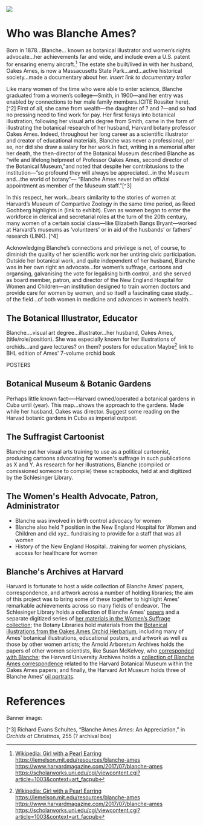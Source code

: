 
<a href="https://juncture-digital.org"><img src="https://juncture-digital.org/images/ve-button.png"></a>

<param ve-config 
       title="Artist, Botanist, Campaigner: Blanche Ames"
       author="Katherine Enright, GENED 1127"
       banner="banner.jpg" 
       layout="vertical">
       
<param ve-entity eid="Q4924825"> <!-- Blanche Ames Ames-->
<param ve-entity eid="Q1669326"> <!-- Oakes Ames-->

# Who was Blanche Ames?
Born in 1878…Blanche… known as botanical illustrator and women’s rights advocate…her achievements far and wide, and include even a U.S. patent for ensaring enemy aircraft.[^1] The estate she built/lived in with her husband, Oakes Ames, is now a Massacusetts State Park…and…active historical society…made a documentary about her.
*insert link to documentary trailer*
       
Like many women of the time who were able to enter science, Blanche graduated from a women’s college—Smith, in 1900—and her entry was enabled by connections to her male family members.(CITE Rossiter here).[^2]  First of all, she came from wealth—the daughter of ? and ?—and so had no pressing need to find work for pay. Her first forays into botanical illustration, following her visual arts degree from Smith, came in the form of illustrating the botanical research of her husband, Harvard botany professor Oakes Ames. Indeed, throughout her long career as a scientific illustrator and creator of educational materials, Blanche was never a professional, per se, nor did she draw a salary for her work.In fact, writing in a memorial after her death, the then-director of the Botanical Museum described Blanche as “wife and lifelong helpmeet of Professor Oakes Ames, second director of the Botanical Museum,"and noted that despite her contribtusions to the institution—”so profound they will always be appreciated…in the Museum and…the world of botany”— “Blanche Ames never held an official appointment as member of the Museum staff.”[^3]
<param ve-image 
       fit="contain"
       manifest="https://iiif.lib.harvard.edu/manifests/ids:1414860">
       
In this respect, her work…bears similarity to the stories of women at Harvard’s Museum of Compartive Zoology in the same time period, as Reed Gochberg highlights in (link to exhibit). Even as women began to enter the workforce in clerical and secretarial roles at the turn of the 20th century, many women of a certain social class—like Elizabeth Bangs Bryant—worked at Harvard’s museums as ‘volunteers’ or in aid of the husbands’ or fathers’ research (LINK). [^4]
       
Acknowledging Blanche’s connections and privilege is not, of course, to diminish the quality of her scientific work nor her untiring civic participation. Outside her botanical work, and quite independent of her husband, Blanche was in her own right an advocate…for women’s suffrage, cartoons and organsing, galvanising the vote for legalising birth control, and she served as board member, patron, and director of the New England Hospital for Women and Children—an institution designed to train women doctors and provide care for women by women, and so itself a fascinating case study…of the field…of both women in medicine and advances in women’s health.

## The Botanical Illustrator, Educator
Blanche....visual art degree...illustrator...her husband, Oakes Ames, (title/role/position). She was especially known for her illustrations of orchids...and gave lectures? on them? posters for education Maybe[^1]
link to BHL edition of Ames' 7-volume orchid book
<param ve-image 
       fit="contain"
       url="Maxillaria tenuifolia lindt.jpg">
       
POSTERS
<param ve-image 
       fit="contain"
       url="gymno poster.jpg">
       
       
## Botanical Museum & Botanic Gardens
Perhaps little known fact—–Harvard owned/operated a botanical gardens in Cuba until (year). This map...shows the approach to the gardens. Made while her husband, Oakes was director. Suggest some reading on the Harvad botanic gardens in Cuba as imperial outpost.

<param ve-image 
       fit="contain"
       rotate="270"
       url="cuba map.jpg">

## The Suffragist Cartoonist
Blanche put her visual arts training to use as a political cartoonist, producing cartoons advocating for women's suffrage in such publications as X and Y. As research for her illustrations, Blanche (compiled or comissioned someone to compile) these scrapbooks, held at and digitized by the Schlesinger Library.
<param ve-image 
       fit="contain"
       manifest="https://iiif.lib.harvard.edu/manifests/drs:492540327"
       seq="5">

## The Women's Health Advocate, Patron, Administrator

- Blanche was involved in birth control advocacy for women
- Blanche also held ? position in the New England Hospital for Women and Children and did xyz.. fundraising to provide for a staff that was all women
- History of the New England Hospital...training for women physicians, access for healthcare for women

## Blanche's Archives at Harvard
Harvard is fortunate to host a wide collection of Blanche Ames’ papers, correspondence, and artwork across a number of holding libraries; the aim of this project was to bring some of these together to highlight Ames’ remarkable achievements across so many fields of endeavor. The Schlesinger Library holds a collection of Blanche Ames’ [papers](https://hollisarchives.lib.harvard.edu/repositories/8/resources/5221) and a separate digitized series of [her materials in the Women’s Suffrage collection](https://hollisarchives.lib.harvard.edu/repositories/8/resources/8098); the Botany Libraries hold materials from the [Botanical illustrations from the Oakes Ames Orchid Herbarium](https://hollisarchives.lib.harvard.edu/repositories/28/resources/10959#), including many of Ames’ botanical illustrations, educational posters, and artwork as well as those by other women artists; the Arnold Arboretum Archives holds the papers of other women scientists, like Susan McKelvey, who [corresponded with Blanche](https://hollisarchives.lib.harvard.edu/repositories/13/archival_objects/26700); the Harvard University Archives holds a [collection of Blanche Ames correspondence](https://hollisarchives.lib.harvard.edu/repositories/4/archival_objects/1088721) related to the Harvard Botanical Museum within the Oakes Ames papers; and finally, the Harvard Art Museum holds three of Blanche Ames’ [oil portraits](https://hvrd.art/o/304486).

# References
Banner image:
[^1]: [Wikipedia: Girl with a Pearl Earring](https://en.wikipedia.org/wiki/Girl_with_a_Pearl_Earring)
https://lemelson.mit.edu/resources/blanche-ames
https://www.harvardmagazine.com/2017/07/blanche-ames
https://scholarworks.uni.edu/cgi/viewcontent.cgi?article=1003&context=art_facpub

[^3] Richard Evans Schultes, “Blanche Ames Ames: An Appreciation,” in *Orchids at Christmas,* 255 (? archival box)

